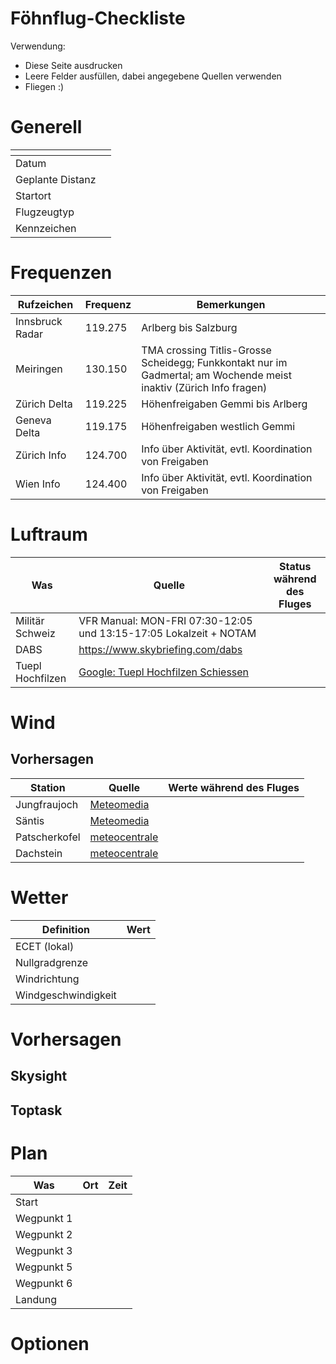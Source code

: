 # Föhnflug-Checkliste

Verwendung:
* Diese Seite ausdrucken
* Leere Felder ausfüllen, dabei angegebene Quellen verwenden
* Fliegen :)

# Generell

|   |<div width=200>|
|---|---|
|Datum||
|Geplante Distanz||
|Startort||
|Flugzeugtyp||
|Kennzeichen||



# Frequenzen

|Rufzeichen|Frequenz|Bemerkungen|
|---|---|---|
|Innsbruck Radar|119.275|Arlberg bis Salzburg|
|Meiringen|130.150|TMA crossing Titlis-Grosse Scheidegg; Funkkontakt nur im Gadmertal; am Wochende meist inaktiv (Zürich Info fragen)|
|Zürich Delta|119.225|Höhenfreigaben Gemmi bis Arlberg|
|Geneva Delta|119.175|Höhenfreigaben westlich Gemmi|
|Zürich Info|124.700|Info über Aktivität, evtl. Koordination von Freigaben|
|Wien Info|124.400|Info über Aktivität, evtl. Koordination von Freigaben|

# Luftraum

|Was|Quelle|Status während des Fluges|
|---|---|---|
|Militär Schweiz|VFR Manual: MON-FRI 07:30-12:05 und 13:15-17:05 Lokalzeit + NOTAM||
|DABS|<https://www.skybriefing.com/dabs>||
|Tuepl Hochfilzen|[Google: Tuepl Hochfilzen Schiessen](https://www.google.com/search?q=tuepl+hochfilzen+schiessen)||

# Wind

## Vorhersagen

|Station|Quelle|Werte während des Fluges|
|---|---|---|
|Jungfraujoch|[Meteomedia](http://wetterstationen.meteomedia.de/station=067300&wahl=vorhersage)||
|Säntis|[Meteomedia](http://wetterstationen.meteomedia.ch/station=066800&wahl=vorhersage)||
|Patscherkofel|[meteocentrale](http://www.meteocentrale.ch/de/europa/oesterreich/wetter-patscherkofel/details/S111260/)||
|Dachstein|[meteocentrale](http://www.meteocentrale.ch/de/europa/frankreich/wetter-dachstein/details/N-2041167/)||

# Wetter

|Definition|Wert|
|---|---|
|ECET (lokal)||
|Nullgradgrenze||
|Windrichtung||
|Windgeschwindigkeit||

# Vorhersagen

## Skysight

## Toptask


# Plan

|Was|Ort|Zeit|
|---|---|---|
|Start|||
|Wegpunkt 1|||
|Wegpunkt 2|||
|Wegpunkt 3|||
|Wegpunkt 5|||
|Wegpunkt 6|||
|Landung|||

# Optionen
